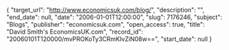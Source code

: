{
  "target_url": "http://www.economicsuk.com/blog/", 
  "description": "", 
  "end_date": null, 
  "date": "2006-01-01T12:00:00", 
  "slug": 7176246, 
  "subject": "Blogs", 
  "publisher": "economicsuk.com", 
  "open_access": true, 
  "title": "David Smith's EconomicsUK.com", 
  "record_id": "20060101T120000/mvPROKoTy3CRmKIvZiN08w==", 
  "start_date": null
}

